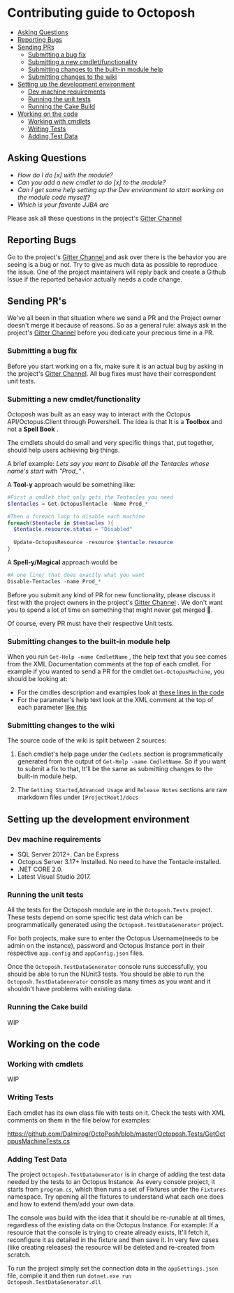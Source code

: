 # Contributing guide to Octoposh

- [Asking Questions](#asking-questions)
- [Reporting Bugs](#reporting-bugs)
- [Sending PRs](#sending-prs)
  - [Submitting a bug fix](#submitting-a-bug-fix)
  - [Submitting a new cmdlet/functionality](#submitting-a-new-cmdletfunctionality)
  - [Submitting changes to the built-in module help](#submitting-changes-to-the-built-in-module-help)
  - [Submitting changes to the wiki](#submitting-changes-to-the-wiki)
- [Setting up the development environment](#setting-up-the-development-environment)
  - [Dev machine requirements](#dev-machine-requirements)
  - [Running the unit tests](#running-the-unit-tests)
  - [Running the Cake Build](#running-the-cake-build)
- [Working on the code](#working-on-the-code)
  - [Working with cmdlets](#adding-a-new-cmdlet)
  - [Writing Tests](#writing-tests)
  - [Adding Test Data](#adding-test-data)
  

## Asking Questions

- *How do I do [x] with the module?*
- *Can you add a new cmdlet to do [x] to the module?*
- *Can I get some help setting up the Dev environment to start working on the module code myself?*
- *Which is your favorite JJBA arc*

Please ask all these questions in the project's [Gitter Channel](https://gitter.im/Dalmirog/OctoPosh#initial)

## Reporting Bugs

Go to the project's [Gitter Channel ](https://gitter.im/Dalmirog/OctoPosh#initial) and ask over there is the behavior you are seeing is a bug or not. Try to give as much data as possible to reproduce the issue. One of the project maintainers will reply back and create a Github Issue if the reported behavior actually needs a code change. 

## Sending PR's

We've all been in that situation where we send a PR and the Project owner doesn't merge it because of reasons. So as a general rule: always ask in the project's [Gitter Channel](https://gitter.im/Dalmirog/OctoPosh#initial) before you dedicate your precious time in a PR.

### Submitting a bug fix

Before you start working on a fix, make sure it is an actual bug by asking in the project's [Gitter Channel](https://gitter.im/Dalmirog/OctoPosh#initial). All bug fixes must have their correspondent unit tests.

### Submitting a new cmdlet/functionality

Octoposh was built as an easy way to interact with the Octopus API/Octopus.Client through Powershell. The idea is that It is a **Toolbox** and not a **Spell Book** . 

The cmdlets should do small and very specific things that, put together, should help users achieving big things.

A brief example:  *Lets say you want to Disable all the Tentacles whose name's start with  *"Prod_"* .*

A **Tool-y** approach would be something like:

```powershell
#First a cmdlet that only gets the Tentacles you need
$Tentacles = Get-OctopusTentacle -Name Prod_*

#Then a foreach loop to disable each machine
foreach($tentacle in $tentacles ){
  $tentacle.resource.status = "Disabled"
  
  Update-OctopusResource -resource $tentacle.resource
}
```

A **Spell-y/Magical** approach would be

```powershell
#A one liner that does exactly what you want
Disable-Tentacles -name Prod_*
```

Before you submit any kind of PR for new functionality, please discuss it first with the project owners in the project's [Gitter Channel](https://gitter.im/Dalmirog/OctoPosh#initial) . We don't want you to spend a lot of time on something that might never get merged :pray:.

Of course, every PR must have their respective Unit tests.

### Submitting changes to the built-in module help

When you run `Get-Help -name CmdletName` , the help text that you see comes from the XML Documentation comments at the top of each cmdlet. For example if you wanted to send a PR for the cmdlet `Get-OctopusMachine`, you should be looking at:

- For the cmdles description and examples look at [these lines in the code](https://github.com/Dalmirog/OctoPosh/blob/master/Octoposh/Cmdlets/GetOctopusMachine.cs#L11-L40) 
- For the parameter's help text look at the XML comment at the top of each parameter [like this](https://github.com/Dalmirog/OctoPosh/blob/master/Octoposh/Cmdlets/GetOctopusMachine.cs#L52-L58)

### Submitting changes to the wiki

The source code of the wiki is split between 2 sources:

1) Each cmdlet's help page under the `Cmdlets` section is programmatically generated from the output of `Get-Help -name CmdletName`. So if you want to submit a fix to that, It'll be the same as submitting changes to the built-in module help.

2) The `Getting Started`,`Advanced Usage` and `Release Notes` sections are raw markdown files under `[ProjectRoot]/docs`

## Setting up the development environment

### Dev machine requirements

- SQL Server 2012+. Can be Express
- Octopus Server 3.17+ Installed. No need to have the Tentacle installed.
- .NET CORE 2.0.
- Latest Visual Studio 2017.

### Running the unit tests

All the tests for the Octoposh module are in the `Octoposh.Tests` project. These tests depend on some specific test data which can be programmatically generated using the `Octoposh.TestDataGenerator` project. 

For both projects, make sure to enter the Octopus Username(needs to be admin on the instance), password and Octopus Instance port in their respective `app.config` and `appConfig.json` files.

Once the `Octoposh.TestDataGenerator` console runs successfully, you should be able to run the NUnit3 tests. You should be able to run the `Octoposh.TestDataGenerator` console as many times as you want and it shouldn't have problems with existing data.

### Running the Cake build

WIP

## Working on the code

### Working with cmdlets

WIP

### Writing Tests

Each cmdlet has its own class file with tests on it. Check the tests with XML comments on them in the file below for examples:

https://github.com/Dalmirog/OctoPosh/blob/master/Octoposh.Tests/GetOctopusMachineTests.cs

### Adding Test Data

The project `Octoposh.TestDataGenerator` is in charge of adding the test data needed by the tests to an Octopus Instance. As every console project, it starts from `program.cs`, which then runs a set of Fixtures under the `Fixtures` namespace. Try opening all the fixtures to understand what each one does and how to extend them/add your own data.

The console was build with the idea that it should be re-runable at all times, regardless of the existing data on the Octopus Instance. For example: If a resource that the console is trying to create already exists, It'll fetch it, reconfigure it as detailed in the fixture and then save it. In very few cases (like creating releases) the resource will be deleted and re-created from scratch.

To run the project simply set the connection data in the `appSettings.json` file, compile it and then run `dotnet.exe run Octoposh.TestDataGenerator.dll`